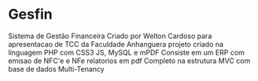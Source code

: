 # Gesfin
Sistema de Gestão  Financeira 
Criado por Welton Cardoso para apresentacao de TCC da Faculdade Anhanguera 
projeto criado na linguagem PHP com CSS3 JS, MySQL e mPDF
Consiste em um ERP com emisao de NFC'e e NFe relatorios em pdf Completo na estrutura MVC com base de dados Multi-Tenancy
